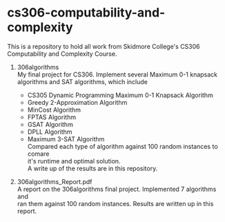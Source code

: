 # cs306-computability-and-complexity
This is a repository to hold all work from Skidmore College's CS306 Computability and Complexity Course.

1. 306algorithms  
    My final project for CS306. Implement several Maximum 0-1 knapsack algorithms and SAT algorithms, which include  
      * CS305 Dynamic Programming Maximum 0-1 Knapsack Algorithm    
      * Greedy 2-Approximation Algorithm
      * MinCost Algorithm
      * FPTAS Algorithm
      * GSAT Algorithm
      * DPLL Algorithm
      * Maximum 3-SAT Algorithm  
   Compared each type of algorithm against 100 random instances to comare   
   it's runtime and optimal solution.  
   A write up of the results are in this repository.  
   
2. 306algorithms_Report.pdf  
   A report on the 306algorithms final project. Implemented 7 algorithms and   
   ran them against 100 random instances. Results are written up in this      
   report.  
   

